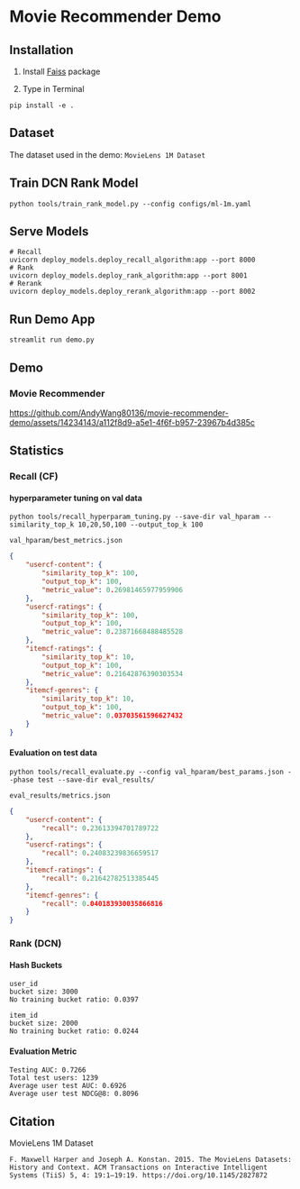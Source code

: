 # Movie Recommender Demo

## Installation
1. Install [Faiss](https://github.com/facebookresearch/faiss/blob/main/INSTALL.md) package

2. Type in Terminal
```console
pip install -e .
```

## Dataset
The dataset used in the demo: `MovieLens 1M Dataset`

## Train DCN Rank Model
```console
python tools/train_rank_model.py --config configs/ml-1m.yaml
```

## Serve Models
```console
# Recall
uvicorn deploy_models.deploy_recall_algorithm:app --port 8000
# Rank
uvicorn deploy_models.deploy_rank_algorithm:app --port 8001
# Rerank
uvicorn deploy_models.deploy_rerank_algorithm:app --port 8002
```

## Run Demo App
```console
streamlit run demo.py
```

## Demo
### Movie Recommender
https://github.com/AndyWang80136/movie-recommender-demo/assets/14234143/a112f8d9-a5e1-4f6f-b957-23967b4d385c



## Statistics
### Recall (CF)
#### hyperparameter tuning on val data
```console
python tools/recall_hyperparam_tuning.py --save-dir val_hparam --similarity_top_k 10,20,50,100 --output_top_k 100
```
`val_hparam/best_metrics.json`
```json
{
    "usercf-content": {
        "similarity_top_k": 100,
        "output_top_k": 100,
        "metric_value": 0.26981465977959906
    },
    "usercf-ratings": {
        "similarity_top_k": 100,
        "output_top_k": 100,
        "metric_value": 0.23871668488485528
    },
    "itemcf-ratings": {
        "similarity_top_k": 10,
        "output_top_k": 100,
        "metric_value": 0.21642876390303534
    },
    "itemcf-genres": {
        "similarity_top_k": 10,
        "output_top_k": 100,
        "metric_value": 0.03703561596627432
    }
}
```
#### Evaluation on test data
```console
python tools/recall_evaluate.py --config val_hparam/best_params.json --phase test --save-dir eval_results/
```
`eval_results/metrics.json`
```json
{
    "usercf-content": {
        "recall": 0.23613394701789722
    },
    "usercf-ratings": {
        "recall": 0.24083239836659517
    },
    "itemcf-ratings": {
        "recall": 0.21642782513385445
    },
    "itemcf-genres": {
        "recall": 0.040183930035866816
    }
}
```

### Rank (DCN)
#### Hash Buckets
```
user_id
bucket size: 3000
No training bucket ratio: 0.0397

item_id
bucket size: 2000
No training bucket ratio: 0.0244
```

#### Evaluation Metric
```
Testing AUC: 0.7266
Total test users: 1239
Average user test AUC: 0.6926
Average user test NDCG@8: 0.8096
```

## Citation
MovieLens 1M Dataset
```
F. Maxwell Harper and Joseph A. Konstan. 2015. The MovieLens Datasets: History and Context. ACM Transactions on Interactive Intelligent Systems (TiiS) 5, 4: 19:1–19:19. https://doi.org/10.1145/2827872
```
